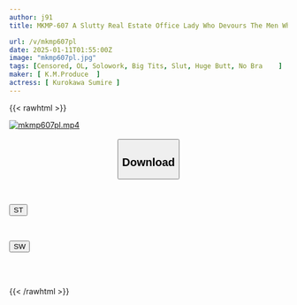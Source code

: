 ```yaml
---
author: j91
title: MKMP-607 A Slutty Real Estate Office Lady Who Devours The Men Who Come To View The Property. When She Presses Her Big Breasts Against Him Without A Bra And Seduces Him Into A Quickie Creampie While Still Pressed Against Her...no One Can Say No. Sumire Kurokawa

url: /v/mkmp607pl
date: 2025-01-11T01:55:00Z
image: "mkmp607pl.jpg"
tags: [Censored, OL, Solowork, Big Tits, Slut, Huge Butt, No Bra	]
maker: [ K.M.Produce  ]
actress: [ Kurokawa Sumire ]
---
```



{{< rawhtml >}}

<div class="video" data-videoid="erWvp7qPgPuYr6X">
    <a href="javascript:;">
        <img src="/v/mkmp607pl/mkmp607pl.jpg" width="WIDTH" height="HEIGHT" alt="mkmp607pl.mp4" loading="lazy">
    </a>
</div>

<script type="text/javascript" src="https://j91.asia/asset/on-demand-st.js"></script>

<br>
  <link rel="stylesheet" href="https://j91.asia/asset/bs5.css">
  
  <center>
  <button class="btn btn-primary" type="button" data-bs-toggle="collapse" data-bs-target=".multi-collapse" aria-expanded="false" aria-controls="multiCollapseExample1 multiCollapseExample2"><h2>Download</h2></button></center>
</p>
<div class="row">
  <div class="col">
    <div class="collapse multi-collapse" id="multiCollapseExample1">
      <div class="card card-body">
	      	      <br>
<div class="buttons">  
<p><a href="/v/mkmp607pl/st.html" target="_blank"><button class="btn-hover color-3"><i class="fa fa-download"></i> ST</button></a></p></div>
    </div>
  </div>
</div>
  <div class="col">
    <div class="collapse multi-collapse" id="multiCollapseExample2">
      <div class="card card-body">
	      <br>
<div class="buttons">
<p><a href="/v/mkmp607pl/sw.html" target="_blank"><button class="btn-hover color-2"><i class="fa fa-download"></i> SW</button></a></p></div>
<br><br>
      </div>
    </div>
  </div>
</div>

{{< /rawhtml >}}